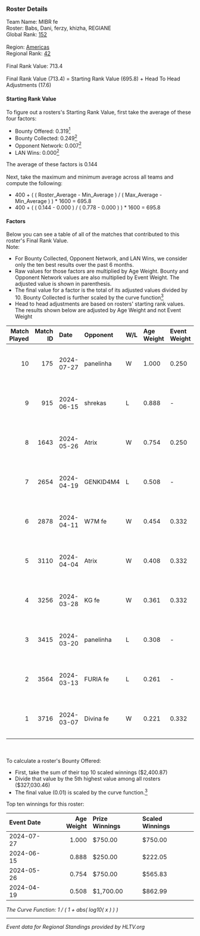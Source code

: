 ### Roster Details<br />
Team Name: MIBR fe<br />
Roster: Babs, Dani, ferzy, khizha, REGIANE<br />
Global Rank: [152](../standings_global.md)<br />
<br />
Region: [Americas]( ../standings_americas.md)<br />
Regional Rank: [42]( ../standings_americas.md)<br />
<br />
Final Rank Value:  713.4<br />
<br />
Final Rank Value (713.4) = Starting Rank Value (695.8) + Head To Head Adjustments (17.6)<br />

#### Starting Rank Value<br />
To figure out a rosters's Starting Rank Value, first take the average of these four factors:<br />
- Bounty Offered: 0.319[<sup>1</sup>](#table2)
- Bounty Collected: 0.249[<sup>2</sup>](#table1)
- Opponent Network: 0.007[<sup>2</sup>](#table1)
- LAN Wins: 0.000[<sup>2</sup>](#table1)

The average of these factors is 0.144<br />
<br />
Next, take the maximum and minimum average across all teams and compute the following:<br />
- 400 + ( ( Roster_Average - Min_Average ) / ( Max_Average - Min_Average ) ) * 1600 = 695.8
- 400 + ( ( 0.144 - 0.000 ) / ( 0.778 - 0.000 ) ) * 1600 = 695.8


#### Factors<br />
Below you can see a table of all of the matches that contributed to this roster's Final Rank Value.<br />
Note:<br />

- For Bounty Collected, Opponent Network, and LAN Wins, we consider only the ten best results over the past 6 months.
- Raw values for those factors are multiplied by Age Weight. Bounty and Opponent Network values are also multiplied by Event Weight. The adjusted value is shown in parenthesis.
- The final value for a factor is the total of its adjusted values divided by 10. Bounty Collected is further scaled by the curve function[<sup>3</sup>](#curveFunction)
- Head to head adjustments are based on rosters' starting rank values. The results shown below are adjusted by Age Weight and not Event Weight
<span id="table1"></span><br />


| Match Played | Match ID | Date       | Opponent  | W/L | Age Weight | Event Weight | Bounty Collected | Opponent Network | LAN Wins  | H2H Adj. | Roster                             |
| -: | -: | :- | :- | :- | :- | :- | :- | :- | :- | -: | :- |
|           10 |      175 | 2024-07-27 | panelinha | W   | 1.000      | 0.250        | 0.033 (0.008)    | 0.158 (0.039)    | 0 (0.000) |    22.38 | Babs, Dani, ferzy, khizha, REGIANE |
|            9 |      915 | 2024-06-15 | shrekas   | L   | 0.888      | -            | -                | -                | -         |   -15.74 | Babs, Dani, ferzy, khizha, REGIANE |
|            8 |     1643 | 2024-05-26 | Atrix     | W   | 0.754      | 0.250        | 0.003 (0.001)    | 0.061 (0.012)    | 0 (0.000) |    10.36 | Babs, Dani, ferzy, khizha, REGIANE |
|            7 |     2654 | 2024-04-19 | GENKID4M4 | L   | 0.508      | -            | -                | -                | -         |    -9.76 | Babs, Dani, ferzy, khizha, REGIANE |
|            6 |     2878 | 2024-04-11 | W7M fe    | W   | 0.454      | 0.332        | 0.002 (0.000)    | 0.050 (0.008)    | 0 (0.000) |     5.87 | Babs, Dani, ferzy, khizha, REGIANE |
|            5 |     3110 | 2024-04-04 | Atrix     | W   | 0.408      | 0.332        | 0.003 (0.000)    | 0.061 (0.008)    | 0 (0.000) |     5.62 | Babs, Dani, ferzy, khizha, REGIANE |
|            4 |     3256 | 2024-03-28 | KG fe     | W   | 0.361      | 0.332        | 0.002 (0.000)    | 0.004 (0.000)    | 0 (0.000) |     3.21 | Babs, Dani, ferzy, khizha, REGIANE |
|            3 |     3415 | 2024-03-20 | panelinha | L   | 0.308      | -            | -                | -                | -         |    -2.79 | Babs, Dani, ferzy, khizha, REGIANE |
|            2 |     3564 | 2024-03-13 | FURIA fe  | L   | 0.261      | -            | -                | -                | -         |    -4.46 | Babs, Dani, ferzy, khizha, REGIANE |
|            1 |     3716 | 2024-03-07 | Divina fe | W   | 0.221      | 0.332        | 0.002 (0.000)    | 0.022 (0.002)    | 0 (0.000) |     2.87 | Babs, Dani, ferzy, khizha, REGIANE |

<br />
<span id="table2"></span><br />
To calculate a roster's Bounty Offered:<br />

- First, take the sum of their top 10 scaled winnings ($2,400.87)
- Divide that value by the 5th highest value among all rosters ($327,030.46)
- The final value (0.01) is scaled by the curve function.[<sup>3</sup>](#curveFunction)

Top ten winnings for this roster:<br />

| Event Date | Age Weight | Prize Winnings | Scaled Winnings |
| :- | -: | :- | :- |
| 2024-07-27 |      1.000 | $750.00        | $750.00         |
| 2024-06-15 |      0.888 | $250.00        | $222.05         |
| 2024-05-26 |      0.754 | $750.00        | $565.83         |
| 2024-04-19 |      0.508 | $1,700.00      | $862.99         |


<span id="curveFunction"></span>_The Curve Function: 1 / ( 1 + abs( log10( x ) ) )_<br />

---
_Event data for Regional Standings provided by HLTV.org_<br />
